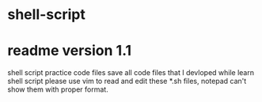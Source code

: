 # shell-script
# readme version 1.1
shell script practice code files
save all code files that I devloped while learn shell script
please use vim to read and edit these *.sh files, notepad can't show them with
proper format.

